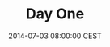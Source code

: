 ---
layout: post
title:  Day One
date:   2014-07-03 08:00:00 CEST
timezone: CEST
towns: ["St Jean Pied de Port, France", "Roncesvalles, Spain"]
data:
 mileage: 17.08
 towns:
  - name: St Jean Pied de Port, France
    url: http://en.wikipedia.org/wiki/St_Jean_Pied_de_Port
    gps:
     lat: 43.163141
     lng: -1.238110000000006
  - name: Roncesvalles, Spain
    url: http://en.wikipedia.org/wiki/Roncesvalles
    gps:
     lat: 43.0091774
     lng: -1.3195100000000366
 polyline: ugmfGtwpFlE`EsDfFqBvHzAfLn@pC`A~@vEMpDYrBZxAfA~AxD`DzJxAxDnAxA~BHvEOrCJvD~AxB|AhNhOnChD~CV~M|GtChEtARz@rAbAlGZhDjCvFvAhBtEzCrCtA`CH`CEzC_ApBL|@n@jDfDjG`GnBlAhBOrAP~@tAbAhIhBtBdBGdAu@hA_AtCO`Gd@vF|@lDxDrFrBpDn@tB`AjTxF`FaBxDaAlCFfJv@nDt@nBx@l@v@`AjEpB~EtBn@hEdB|BpCdBtMlGnIxAx@d@~@lAbDvBpGp@vDZdABrArBhBjCfCjDjGhCxBvDlCnC~GlCfIlC|C~@f@dEJdBP`@p@n@dGnAhCl@l@fCEtAB~BfChGxEj@|A}BnFDv@^B~C}AtAy@XRLlCyAm@c@HG`@J\lC|@|E`EhDxA~@`AlAfE~@bEhBfDhEjC~@dC`@FvB_Cx@[|An@p@_@bA@x@jA~@@rAVbCtB|GlBrAo@n@JzH|F|FLbAdB\pA|@TrCeAvDdAzAOnCyAlCe@tDZdBn@nBvBfBX~@tAxBlAnBx@hErErBxAvCVzDNnA?fAn@pBjBnCIxDu@hBbA^?b@wAx@yG|D_E|AQjBxAdD}@xAw@dAcB`@e@x@PdGnC`A|BpA^~BzAhC`CrAAxABdFbDd@nAb@lBfBp@~DmAjBBb@~@MfClA|EbBbDpBtB`C~BbCA|@p@nAdEThD`A`DLnC~@jBtD`Cn@l@\QVaBdA|@fAlBjBFbA?d@n@r@nDvArCrANjAxCLzA^tAdDvAv@l@F|Ac@xBL|A^p@Z[AsAh@}A`@K|@|AlCfE|A|AfBZ|AG~DbAzD|Br@pBVhCdAz@rCe@ZDGj@aBVmBGcAoAs@_CoAcAoAOsAd@aMy@}@x@D`@l@Sv@U`Dv@pHzE`F~En@zAKzF?|Dr@`@|B_Bx@S`@hATtChBvEjA?pBz@hBtEfCdC|AdBpD|FrBhDWrE_@dD^VjEqEz@h@bA`BVEB{@S{Bf@wBk@eFlA_ETqFjA{CfAcAlCaBfA{DZcBo@k@s@s@T}@fB}@XL_@hCt@bA~@XFt@eBzBIbBd@fBS|@eCr@aB`CStCd@vCSdC[hFTj@HgD`AcHNiCf@u@nBc@|Bu@~AaIjBkChAw@?mAcAaDj@oBn@kBxEaHhFyEh@E`Fh@^K^kG_@gEB}@fAuBzEcGjHcIpBcBhHaAnDgAdAiAdBmGzHcKn@SbEJ`HtA~CQtBx@xAzDhAr@`@bBStARDd@oBBsCZiAvB_C`AeAUo@oCPMC
 elevation: [{"e":167,"l":{"lat":43.16299,"lng":-1.2378699999999299}},{"e":163,"l":{"lat":43.16284791822814,"lng":-1.2399844276121712}},{"e":178,"l":{"lat":43.16309382185051,"lng":-1.2431093636586183}},{"e":186,"l":{"lat":43.16135538327035,"lng":-1.2446622933208573}},{"e":192,"l":{"lat":43.1591528473114,"lng":-1.2455088619815342}},{"e":185,"l":{"lat":43.15785580973781,"lng":-1.248385330138376}},{"e":177,"l":{"lat":43.15566581492068,"lng":-1.2492193194780157}},{"e":177,"l":{"lat":43.15334247126552,"lng":-1.2501641620526698}},{"e":182,"l":{"lat":43.15138672664996,"lng":-1.2522262868520784}},{"e":189,"l":{"lat":43.14930443818096,"lng":-1.2537993342815525}},{"e":193,"l":{"lat":43.14704043068386,"lng":-1.255146330102889}},{"e":198,"l":{"lat":43.14528989413694,"lng":-1.2572766060263803}},{"e":191,"l":{"lat":43.14420595609033,"lng":-1.260241007814102}},{"e":193,"l":{"lat":43.14207089451215,"lng":-1.2618929942817658}},{"e":207,"l":{"lat":43.13964621055997,"lng":-1.261672395357209}},{"e":203,"l":{"lat":43.13755732868601,"lng":-1.2633798191907317}},{"e":235,"l":{"lat":43.13532694273015,"lng":-1.2644785122822668}},{"e":219,"l":{"lat":43.13405104102538,"lng":-1.2671438070955219}},{"e":222,"l":{"lat":43.13170744417314,"lng":-1.2665051835496115}},{"e":228,"l":{"lat":43.12933970203542,"lng":-1.2672396326265698}},{"e":226,"l":{"lat":43.12710904935685,"lng":-1.268563515667438}},{"e":221,"l":{"lat":43.12474272840677,"lng":-1.269497821033383}},{"e":234,"l":{"lat":43.1223614379395,"lng":-1.2701535421633707}},{"e":241,"l":{"lat":43.11996644920895,"lng":-1.269484002920649}},{"e":247,"l":{"lat":43.11752310284333,"lng":-1.2699347307562903}},{"e":238,"l":{"lat":43.11583357498908,"lng":-1.272074910352103}},{"e":264,"l":{"lat":43.11375588153803,"lng":-1.2736554088164667}},{"e":260,"l":{"lat":43.1127284672955,"lng":-1.2766067970761696}},{"e":271,"l":{"lat":43.11083883743891,"lng":-1.278737221578922}},{"e":256,"l":{"lat":43.10960863857039,"lng":-1.2816538140242528}},{"e":262,"l":{"lat":43.108040259535,"lng":-1.2840219225563487}},{"e":293,"l":{"lat":43.10617742007774,"lng":-1.2861821026451707}},{"e":302,"l":{"lat":43.10461317446933,"lng":-1.2886994389450592}},{"e":304,"l":{"lat":43.10279783959496,"lng":-1.290711343277394}},{"e":318,"l":{"lat":43.10119022875092,"lng":-1.2924858562853387}},{"e":312,"l":{"lat":43.09909730375254,"lng":-1.2937378669201962}},{"e":308,"l":{"lat":43.09743279807923,"lng":-1.29578389729204}},{"e":304,"l":{"lat":43.09662556481893,"lng":-1.296361194454903}},{"e":323,"l":{"lat":43.09620830312677,"lng":-1.297560221812546}},{"e":340,"l":{"lat":43.09405699067906,"lng":-1.2991793538756156}},{"e":365,"l":{"lat":43.09276576357219,"lng":-1.302015772261484}},{"e":375,"l":{"lat":43.09082242925292,"lng":-1.3031272559634317}},{"e":388,"l":{"lat":43.08860110047156,"lng":-1.3032411142216915}},{"e":402,"l":{"lat":43.08631729890432,"lng":-1.3044179634789543}},{"e":407,"l":{"lat":43.08411202661487,"lng":-1.3054015402067307}},{"e":417,"l":{"lat":43.08203264978802,"lng":-1.3066045437475395}},{"e":408,"l":{"lat":43.07965709473026,"lng":-1.306573183879209}},{"e":382,"l":{"lat":43.07727977826669,"lng":-1.3061377516843322}},{"e":411,"l":{"lat":43.07515485655286,"lng":-1.3076886993446806}},{"e":431,"l":{"lat":43.07305300471018,"lng":-1.3094083595718757}},{"e":435,"l":{"lat":43.07064580223603,"lng":-1.3098899999999958}},{"e":455,"l":{"lat":43.06835505170553,"lng":-1.3104501753241493}},{"e":449,"l":{"lat":43.06686850346448,"lng":-1.3089299622083672}},{"e":471,"l":{"lat":43.06478155926391,"lng":-1.3081994975439102}},{"e":451,"l":{"lat":43.06261133943401,"lng":-1.307153693352916}},{"e":464,"l":{"lat":43.06051341044906,"lng":-1.308730050012855}},{"e":489,"l":{"lat":43.05827977021614,"lng":-1.3098726887249086}},{"e":502,"l":{"lat":43.05637942908865,"lng":-1.3116469548181158}},{"e":512,"l":{"lat":43.05478471354155,"lng":-1.3126581276457046}},{"e":521,"l":{"lat":43.053164581294,"lng":-1.3151211835802314}},{"e":541,"l":{"lat":43.05139204187517,"lng":-1.3169360449517171}},{"e":560,"l":{"lat":43.05034059627867,"lng":-1.3198181476952868}},{"e":571,"l":{"lat":43.048505234446,"lng":-1.3207308923942946}},{"e":589,"l":{"lat":43.04677185772231,"lng":-1.322562331605127}},{"e":597,"l":{"lat":43.04515691143464,"lng":-1.3247066990805934}},{"e":612,"l":{"lat":43.04432643920011,"lng":-1.3264995610057895}},{"e":629,"l":{"lat":43.04268847547229,"lng":-1.327531525667382}},{"e":637,"l":{"lat":43.04033686227283,"lng":-1.3283160407393098}},{"e":658,"l":{"lat":43.03865139414554,"lng":-1.3303415737296973}},{"e":660,"l":{"lat":43.03942999410567,"lng":-1.330006938688939}},{"e":677,"l":{"lat":43.04157535543766,"lng":-1.3291678009489942}},{"e":682,"l":{"lat":43.04298488177053,"lng":-1.329261203430292}},{"e":705,"l":{"lat":43.04072114301875,"lng":-1.330469769715478}},{"e":734,"l":{"lat":43.03919959985571,"lng":-1.3328015603862013}},{"e":735,"l":{"lat":43.03805192474578,"lng":-1.3339806637022775}},{"e":766,"l":{"lat":43.03662015057199,"lng":-1.3363062372704917}},{"e":791,"l":{"lat":43.03482002703183,"lng":-1.338502099596326}},{"e":812,"l":{"lat":43.03314983493544,"lng":-1.3409368718565702}},{"e":833,"l":{"lat":43.03251000602538,"lng":-1.3420879430208288}},{"e":855,"l":{"lat":43.03136283985626,"lng":-1.3409451557326975}},{"e":866,"l":{"lat":43.0310903123013,"lng":-1.3377534291744269}},{"e":888,"l":{"lat":43.02941334263186,"lng":-1.3354642798109353}},{"e":900,"l":{"lat":43.0289299378853,"lng":-1.3338184796152746}},{"e":928,"l":{"lat":43.02887773751181,"lng":-1.3363351406273978}},{"e":931,"l":{"lat":43.03011596815774,"lng":-1.3386561282177354}},{"e":943,"l":{"lat":43.03004052700639,"lng":-1.3409248410550845}},{"e":962,"l":{"lat":43.02911153385223,"lng":-1.3380640640324373}},{"e":985,"l":{"lat":43.02754518589179,"lng":-1.3358474611352449}},{"e":993,"l":{"lat":43.02687870175617,"lng":-1.3331995779141153}},{"e":1013,"l":{"lat":43.0251049790666,"lng":-1.3308901878665438}},{"e":1040,"l":{"lat":43.02292446584411,"lng":-1.3301861421963395}},{"e":1040,"l":{"lat":43.0224970854333,"lng":-1.3270738262597206}},{"e":1059,"l":{"lat":43.02059809159203,"lng":-1.3249183262834094}},{"e":1057,"l":{"lat":43.01842186918721,"lng":-1.3235233651715816}},{"e":1045,"l":{"lat":43.01640968568914,"lng":-1.321964454094541}},{"e":1019,"l":{"lat":43.01472182988095,"lng":-1.3195518617136486}},{"e":999,"l":{"lat":43.0123347879856,"lng":-1.3196569960298348}},{"e":979,"l":{"lat":43.01019356717659,"lng":-1.3206827736019022}},{"e":961,"l":{"lat":43.00932240645034,"lng":-1.32081993120903}},{"e":947,"l":{"lat":43.00915999999999,"lng":-1.3193099999999731}}]
---